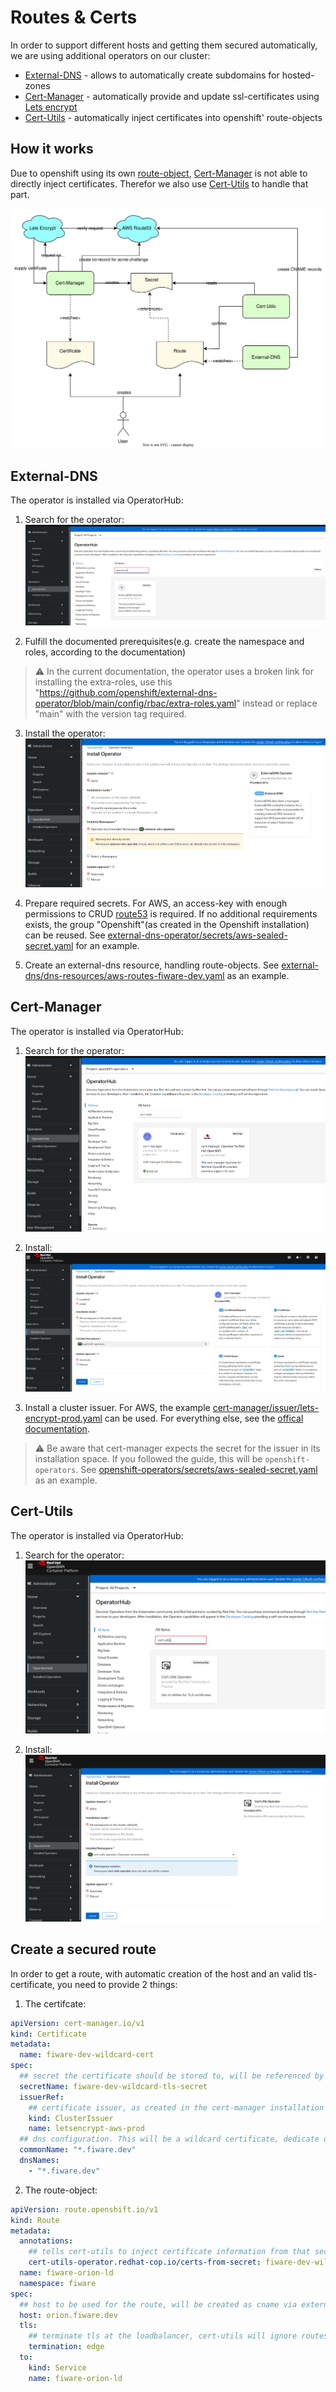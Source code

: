 # Routes & Certs

In order to support different hosts and getting them secured automatically, we are using additional operators on our cluster:

* [External-DNS](https://github.com/openshift/external-dns-operator) - allows to automatically create subdomains for hosted-zones
* [Cert-Manager](https://cert-manager.io/v0.15-docs/installation/openshift/) - automatically provide and update ssl-certificates using [Lets encrypt](https://letsencrypt.org/)
* [Cert-Utils](https://github.com/redhat-cop/cert-utils-operator) - automatically inject certificates into openshift' route-objects

## How it works

Due to openshift using its own [route-object](https://docs.openshift.com/container-platform/4.10/rest_api/network_apis/route-route-openshift-io-v1.html), [Cert-Manager](https://cert-manager.io) is not able to directly inject certificates. Therefor we also use [Cert-Utils](https://github.com/redhat-cop/cert-utils-operator) to handle that part.

![Diagramm](./route-and-cert.svg)


## External-DNS

The operator is installed via OperatorHub:


1. Search for the operator:
![OperatorHub](./external-dns-search.png)

2. Fulfill the documented prerequisites(e.g. create the namespace and roles, according to the documentation)
>:warning: In the current documentation, the operator uses a broken link for installing the extra-roles, use this "https://github.com/openshift/external-dns-operator/blob/main/config/rbac/extra-roles.yaml" instead or replace "main" with the version tag required.

3. Install the operator:
![OperatorHub](./external-dns-install.png)

4. Prepare required secrets. For AWS, an access-key with enough permissions to CRUD [route53](https://aws.amazon.com/route53/) is required. If no additional requirements exists, the group "Openshift"(as created in the Openshift installation) can be reused. See [external-dns-operator/secrets/aws-sealed-secret.yaml](../aws/external-dns-operator/secrets/aws-sealed-secret.yaml) for an example.

5. Create an external-dns resource, handling route-objects. See [external-dns/dns-resources/aws-routes-fiware-dev.yaml](../aws/external-dns/dns-resources/aws-routes-fiware-dev.yaml) as an example.

## Cert-Manager

The operator is installed via OperatorHub:

1. Search for the operator:
![OperatorHub](./certmanager-search.png)

2. Install: 
![OperatorHub](./certmanager-install.png)

3. Install a cluster issuer. For AWS, the example [cert-manager/issuer/lets-encrypt-prod.yaml](../aws/cert-manager/issuer/lets-encrypt-prod.yaml) can be used. For everything else, see the [offical documentation](https://cert-manager.io/v0.12-docs/configuration/).
>:warning: Be aware that cert-manager expects the secret for the issuer in its installation space. If you followed the guide, this will be ```openshift-operators```. See [openshift-operators/secrets/aws-sealed-secret.yaml](../aws/openshift-operators/secrets/aws-sealed-secret.yaml) as an example.

## Cert-Utils

The operator is installed via OperatorHub:

1. Search for the operator:
![OperatorHub](./cert-utils-search.png)

2. Install: 
![OperatorHub](./cert-utils-install.png)

## Create a secured route

In order to get a route, with automatic creation of the host and an valid tls-certificate, you need to provide 2 things:


1. The certifcate:
```yaml
apiVersion: cert-manager.io/v1
kind: Certificate
metadata:
  name: fiware-dev-wildcard-cert
spec:
  ## secret the certificate should be stored to, will be referenced by the route
  secretName: fiware-dev-wildcard-tls-secret
  issuerRef: 
    ## certificate issuer, as created in the cert-manager installation step
    kind: ClusterIssuer
    name: letsencrypt-aws-prod
  ## dns configuration. This will be a wildcard certificate, dedicate one can be created, too
  commonName: "*.fiware.dev"
  dnsNames:
    - "*.fiware.dev"
```

2. The route-object:
```yaml
apiVersion: route.openshift.io/v1
kind: Route
metadata:
  annotations:
    ## tells cert-utils to inject certificate information from that secret
    cert-utils-operator.redhat-cop.io/certs-from-secret: fiware-dev-wildcard-tls-secret
  name: fiware-orion-ld
  namespace: fiware
spec:
  ## host to be used for the route, will be created as cname via external-dns  
  host: orion.fiware.dev
  tls:
    ## terminate tls at the loadbalancer, cert-utils will ignore routes without tls config
    termination: edge
  to:
    kind: Service
    name: fiware-orion-ld
```
